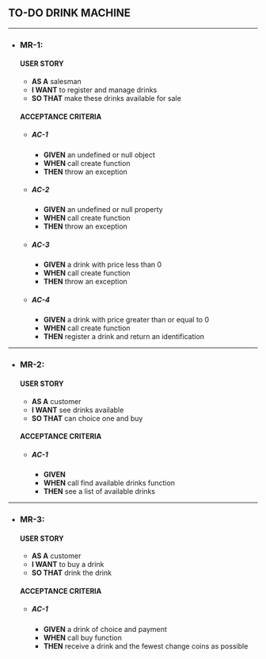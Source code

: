 ## TO-DO DRINK MACHINE

---

- ### MR-1:
  #### USER STORY
  - **AS A** salesman
  - **I WANT** to register and manage drinks
  - **SO THAT** make these drinks available for sale

  #### ACCEPTANCE CRITERIA

  - ##### AC-1 
    - **GIVEN** an undefined or null object
    - **WHEN** call create function
    - **THEN** throw an exception
  - ##### AC-2
    - **GIVEN** an undefined or null property
    - **WHEN** call create function
    - **THEN** throw an exception
  - ##### AC-3
    - **GIVEN** a drink with price less than 0
    - **WHEN** call create function
    - **THEN** throw an exception
  - ##### AC-4
    - **GIVEN** a drink with price greater than or equal to 0
    - **WHEN** call create function
    - **THEN** register a drink and return an identification

---

- ### MR-2:
  #### USER STORY
  - **AS A** customer
  - **I WANT** see drinks available
  - **SO THAT** can choice one and buy

  #### ACCEPTANCE CRITERIA
  - ##### AC-1
    - **GIVEN**
    - **WHEN** call find available drinks function
    - **THEN** see a list of available drinks

---

- ### MR-3:
  #### USER STORY
  - **AS A** customer
  - **I WANT** to buy a drink
  - **SO THAT** drink the drink

  #### ACCEPTANCE CRITERIA
  - ##### AC-1
    - **GIVEN** a drink of choice and payment
    - **WHEN** call buy function
    - **THEN** receive a drink and the fewest change coins as possible
